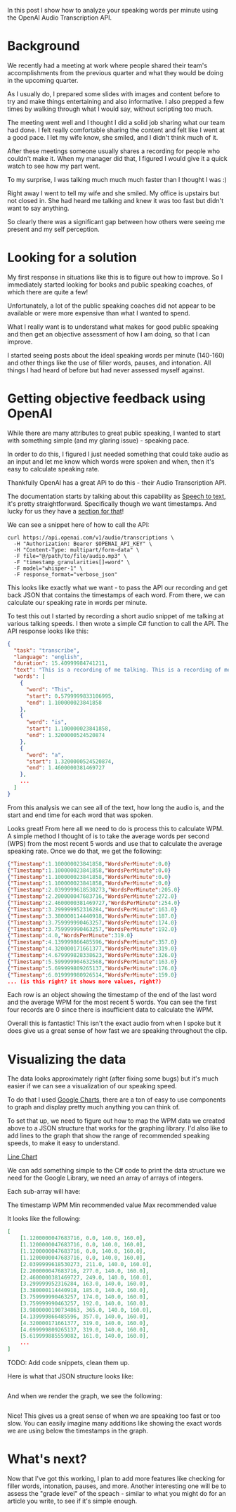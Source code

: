 
In this post I show how to analyze your speaking words per minute using the OpenAI Audio Transcription API. 

# Background

We recently had a meeting at work where people shared their team's accomplishments from the previous quarter and what they would be doing in the upcoming quarter.

As I usually do, I prepared some slides with images and content before to try and make things entertaining and also informative. I also prepped a few times by walking through what I would say, without scripting too much.

The meeting went well and I thought I did a solid job sharing what our team had done. I felt really comfortable sharing the content and felt like I went at a good pace. I let my wife know, she smiled, and I didn't think much of it.

After these meetings someone usually shares a recording for people who couldn't make it. When my manager did that, I figured I would give it a quick watch to see how my part went.

To my surprise, I was talking much much much faster than I thought I was :)

Right away I went to tell my wife and she smiled. My office is upstairs but not closed in. She had heard me talking and knew it was too fast but didn't want to say anything.

So clearly there was a significant gap between how others were seeing me present and my self perception.

# Looking for a solution

My first response in situations like this is to figure out how to improve. So I immediately started looking for books and public speaking coaches, of which there are quite a few!

Unfortunately, a lot of the public speaking coaches did not appear to be available or were more expensive than what I wanted to spend.

What I really want is to understand what makes for good public speaking and then get an objective assessment of how I am doing, so that I can improve.

I started seeing posts about the ideal speaking words per minute (140-160) and other things like the use of filler words, pauses, and intonation. All things I had heard of before but had never assessed myself against.

# Getting objective feedback using OpenAI

While there are many attributes to great public speaking, I wanted to start with something simple (and my glaring issue) - speaking pace.

In order to do this, I figured I just needed something that could take audio as an input and let me know which words were spoken and when, then it's easy to calculate speaking rate.

Thankfully OpenAI has a great APi to do this - their Audio Transcription API.

The documentation starts by talking about this capability as [Speech to text](https://platform.openai.com/docs/guides/speech-to-text), it's pretty straightforward. Specifically though we want timestamps. And lucky for us 
they have a [section for that](https://platform.openai.com/docs/guides/speech-to-text/timestamps)!

We can see a snippet here of how to call the API:

```
curl https://api.openai.com/v1/audio/transcriptions \
  -H "Authorization: Bearer $OPENAI_API_KEY" \
  -H "Content-Type: multipart/form-data" \
  -F file="@/path/to/file/audio.mp3" \
  -F "timestamp_granularities[]=word" \
  -F model="whisper-1" \
  -F response_format="verbose_json"
```

This looks like exactly what we want - to pass the API our recording and get back JSON that contains the timestamps of each word. From there, we can calculate our speaking rate in words per minute.

To test this out I started by recording a short audio snippet of me talking at various talking speeds. I then wrote a simple C# function to call the API. The API response looks like this:

```json
{
  "task": "transcribe",
  "language": "english",
  "duration": 15.40999984741211,
  "text": "This is a recording of me talking. This is a recording of me talking faster. This is a recording of me talking even faster. This is a recording of me talking slower. This is a recording of me talking slower.",
  "words": [
    {
      "word": "This",
      "start": 0.5799999833106995,
      "end": 1.100000023841858
    },
    {
      "word": "is",
      "start": 1.100000023841858,
      "end": 1.3200000524520874
    },
    {
      "word": "a",
      "start": 1.3200000524520874,
      "end": 1.4600000381469727
    },
    ...
  ]
}
```

From this analysis we can see all of the text, how long the audio is, and the start and end time for each word that was spoken.

Looks great! From here all we need to do is process this to calculate WPM. A simple method I thought of is to take the average words per second (WPS) from the most recent 5 words and use that to calculate the average speaking rate. Once we do that, we get the following:

```json
{"Timestamp":1.100000023841858,"WordsPerMinute":0.0}
{"Timestamp":1.100000023841858,"WordsPerMinute":0.0}
{"Timestamp":1.100000023841858,"WordsPerMinute":0.0}
{"Timestamp":1.100000023841858,"WordsPerMinute":0.0}
{"Timestamp":2.0399999618530273,"WordsPerMinute":205.0}
{"Timestamp":2.200000047683716,"WordsPerMinute":272.0}
{"Timestamp":2.4600000381469727,"WordsPerMinute":254.0}
{"Timestamp":3.299999952316284,"WordsPerMinute":163.0}
{"Timestamp":3.380000114440918,"WordsPerMinute":187.0}
{"Timestamp":3.759999990463257,"WordsPerMinute":174.0}
{"Timestamp":3.759999990463257,"WordsPerMinute":192.0}
{"Timestamp":4.0,"WordsPerMinute":319.0}
{"Timestamp":4.139999866485596,"WordsPerMinute":357.0}
{"Timestamp":4.320000171661377,"WordsPerMinute":319.0}
{"Timestamp":4.679999828338623,"WordsPerMinute":326.0}
{"Timestamp":5.599999904632568,"WordsPerMinute":163.0}
{"Timestamp":5.699999809265137,"WordsPerMinute":176.0}
{"Timestamp":6.019999980926514,"WordsPerMinute":159.0}
... (is this right? it shows more values, right?)
```

Each row is an object showing the timestamp of the end of the last word and the average WPM for the most recent 5 words. You can see the first four records are 0 since there is insufficient data to calculate the WPM.

Overall this is fantastic! This isn't the exact audio from when I spoke but it does give us a great sense of how fast we are speaking throughout the clip.

# Visualizing the data

The data looks approximately right (after fixing some bugs) but it's much easier if we can see a visualization of our speaking speed.

To do that I used [Google Charts](https://developers.google.com/chart/interactive/docs), there are a ton of easy to use components to graph and display pretty much anything you can think of.

To set that up, we need to figure out how to map the WPM data we created above to a JSON structure that works for the graphing library. I'd also like to add lines to the graph that show the range of recommended speaking speeds, to make it easy to understand.

[Line Chart](https://developers.google.com/chart/interactive/docs/gallery/linechart)

We can add something simple to the C# code to print the data structure we need for the Google Library, we need an array of arrays of integers.

Each sub-array will have:

The timestamp
WPM
Min recommended value
Max recommended value

It looks like the following:

```json
[
    [1.1200000047683716, 0.0, 140.0, 160.0], 
    [1.1200000047683716, 0.0, 140.0, 160.0], 
    [1.1200000047683716, 0.0, 140.0, 160.0], 
    [1.1200000047683716, 0.0, 140.0, 160.0], 
    [2.0399999618530273, 211.0, 140.0, 160.0], 
    [2.200000047683716, 277.0, 140.0, 160.0], 
    [2.4600000381469727, 249.0, 140.0, 160.0], 
    [3.299999952316284, 163.0, 140.0, 160.0], 
    [3.380000114440918, 185.0, 140.0, 160.0], 
    [3.759999990463257, 174.0, 140.0, 160.0], 
    [3.759999990463257, 192.0, 140.0, 160.0], 
    [3.9800000190734863, 365.0, 140.0, 160.0],
    [4.139999866485596, 357.0, 140.0, 160.0], 
    [4.320000171661377, 319.0, 140.0, 160.0], 
    [4.699999809265137, 319.0, 140.0, 160.0], 
    [5.619999885559082, 161.0, 140.0, 160.0],
    ...
]
```

TODO: Add code snippets, clean them up.

Here is what that JSON structure looks like:

```

```

And when we render the graph, we see the following:

```

```

Nice! This gives us a great sense of when we are speaking too fast or too slow. You can easily imagine many additions like showing the exact words we are using below the timestamps in the graph.

# What's next?

Now that I've got this working, I plan to add more features like checking for filler words, intonation, pauses, and more. Another interesting one will be to assess the "grade level" of the speach - similar to what you 
might do for an article you write, to see if it's simple enough.
